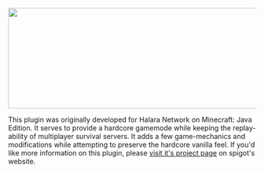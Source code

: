 <p align="center">
  <img width="644" height="205" src="https://i.imgur.com/Eww13Bj.png">
</p>

This plugin was originally developed for Halara Network on Minecraft: Java Edition. It serves to provide a hardcore gamemode while keeping the replay-ability of multiplayer survival servers. It adds a few game-mechanics and modifications while attempting to preserve the hardcore vanilla feel. If you'd like more information on this plugin, please [visit it's project page](https://www.spigotmc.org/resources/with-consequences.102698/) on spigot's website.
